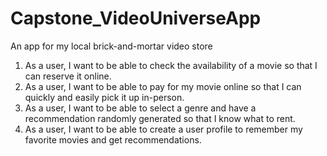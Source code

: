 # Capstone_VideoUniverseApp
An app for my local brick-and-mortar video store

1. As a user, I want to be able to check the availability of a movie so that I can reserve it online.
2. As a user, I want to be able to pay for my movie online so that I can quickly and easily pick it up in-person.
3. As a user, I want to be able to select a genre and have a recommendation randomly generated so that I know what to rent.
4. As a user, I want to be able to create a user profile to remember my favorite movies and get recommendations.
